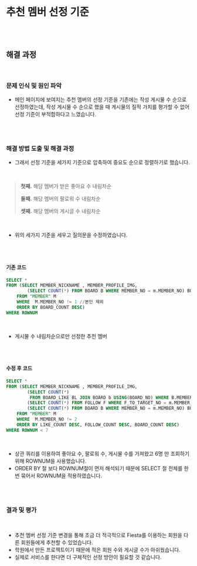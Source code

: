 # 추천 멤버 선정 기준  

<br><br>

## 해결 과정  

<br>


### 문제 인식 및 원인 파악  
- 메인 페이지에 보여지는 추천 멤버의 선정 기준을 기존에는 작성 게시물 수 순으로 선정하였는데, 작성 게시물 수 순으로 했을 때 게시물의 질적 가치를 평가할 수 없어 선정 기준이 부적합하다고 느꼈습니다.  


<br><br>

### 해결 방법 도출 및 해결 과정  
- 그래서 선정 기준을 세가지 기준으로 압축하여 중요도 순으로 정렬하기로 했습니다. 

  <br>      

> **첫째.** 해당 멤버가 받은 좋아요 수 내림차순
> 
> **둘째.** 해당 멤버의 팔로워 수 내림차순
> 
> **셋째.** 해당 멤버의 게시글 수 내림차순  
      

<br>

- 위의 세가지 기준을 세우고 질의문을 수정하였습니다.  

<br><br>

#### 기존 코드 

```sql
SELECT * 
FROM (SELECT MEMBER_NICKNAME , MEMBER_PROFILE_IMG, 
        (SELECT COUNT(*) FROM BOARD B WHERE MEMBER_NO = m.MEMBER_NO) BOARD_COUNT
    FROM "MEMBER" M
    WHERE  M.MEMBER_NO != 1 //본인 제외
    ORDER BY BOARD_COUNT DESC)
WHERE ROWNUM
```

<br>

- 게시물 수 내림차순으로만 선정한 추천 멤버  

<br><br>

#### 수정 후 코드  


```sql
SELECT * 
FROM (SELECT MEMBER_NICKNAME , MEMBER_PROFILE_IMG, 
        (SELECT COUNT(*) 
         FROM BOARD_LIKE BL JOIN BOARD b USING(BOARD_NO) WHERE B.MEMBER_NO = M.MEMBER_NO) LIKE_COUNT,
        (SELECT COUNT(*) FROM FOLLOW F WHERE F_TO_TARGET_NO = m.MEMBER_NO) FOLLOW_COUNT,
        (SELECT COUNT(*) FROM BOARD B WHERE MEMBER_NO = m.MEMBER_NO) BOARD_COUNT
    FROM "MEMBER" M
    WHERE  M.MEMBER_NO != 2
    ORDER BY LIKE_COUNT DESC, FOLLOW_COUNT DESC, BOARD_COUNT DESC)
WHERE ROWNUM < 7
```

<br>  

- 상관 쿼리를 이용하여 좋아요 수, 팔로워 수, 게시물 수를 가져왔고 6명 만 조회하기 위해 ROWNUM을 사용했습니다.  
- ORDER BY 절 보다 ROWNUM절이 먼저 해석되기 때문에 SELECT 절 전체를 한번 묶어서 ROWNUM을 적용하였습니다.   

<br><br>

  
### 결과 및 평가 

<br>

- 추천 멤버 선정 기준 변경을 통해 조금 더 적극적으로 Fiesta를 이용하는 회원을 다른 회원들에게 추천할 수 있었습니다.
- 학원에서 만든 프로젝트이기 때문에 적은 회원 수와 게시글 수가 아쉬웠습니다.
- 실제로 서비스를 한다면 더 구체적인 선정 방안이 필요할 것 같습니다.

 <br><br> 

